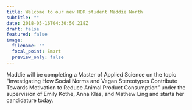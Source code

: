 ```yaml
---
title: Welcome to our new HDR student Maddie North
subtitle: ""
date: 2018-05-16T04:30:50.218Z
draft: false
featured: false
image:
  filename: ""
  focal_point: Smart
  preview_only: false
---
```

Maddie will be completing a Master of Applied Science on the topic “Investigating How Social Norms and Vegan Stereotypes Contribute Towards Motivation to Reduce Animal Product Consumption” under the supervision of Emily Kothe, Anna Klas, and Mathew Ling and starts her candidature today.